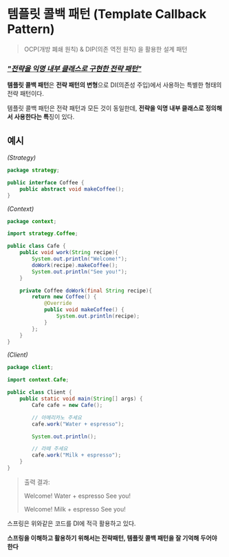 # 템플릿 콜백 패턴 (Template Callback Pattern)

> OCP(개방 폐쇄 원칙) & DIP(의존 역전 원칙) 을 활용한 설계 패턴





### ***<u>"전략을 익명 내부 클래스로 구현한 전략 패턴"</u>***



**템플릿 콜백 패턴**은 **전략 패턴의 변형**으로 DI(의존성 주입)에서 사용하는 특별한 형태의 전략 패턴이다.

템플릿 콜백 패턴은 전략 패턴과 모든 것이 동일한데, **전략을 익명 내부 클래스로 정의해서 사용한다는 특**징이 있다.



## 예시

*(Strategy)*

```java
package strategy;

public interface Coffee {
    public abstract void makeCoffee();
}
```

*(Context)*

```java
package context;

import strategy.Coffee;

public class Cafe {
    public void work(String recipe){
        System.out.println("Welcome!");
        doWork(recipe).makeCoffee();
        System.out.println("See you!");
    }

    private Coffee doWork(final String recipe){
        return new Coffee() {
            @Override
            public void makeCoffee() {
                System.out.println(recipe);
            }
        };
    }
}
```

*(Client)*

```java
package client;

import context.Cafe;

public class Client {
    public static void main(String[] args) {
        Cafe cafe = new Cafe();

        // 아메리카노 주세요
        cafe.work("Water + espresso");

        System.out.println();

        // 라떼 주세요
        cafe.work("Milk + espresso");
    }
}
```

> 출력 결과:
>
> Welcome!
> Water + espresso
> See you!
>
> 
>
> Welcome!
> Milk + espresso
> See you!



스프링은 위와같은 코드를 DI에 적극 활용하고 있다. 

**스프링을 이해하고 활용하기 위해서는 전략패턴, 템플릿 콜백 패턴을 잘 기억해 두어야 한다**